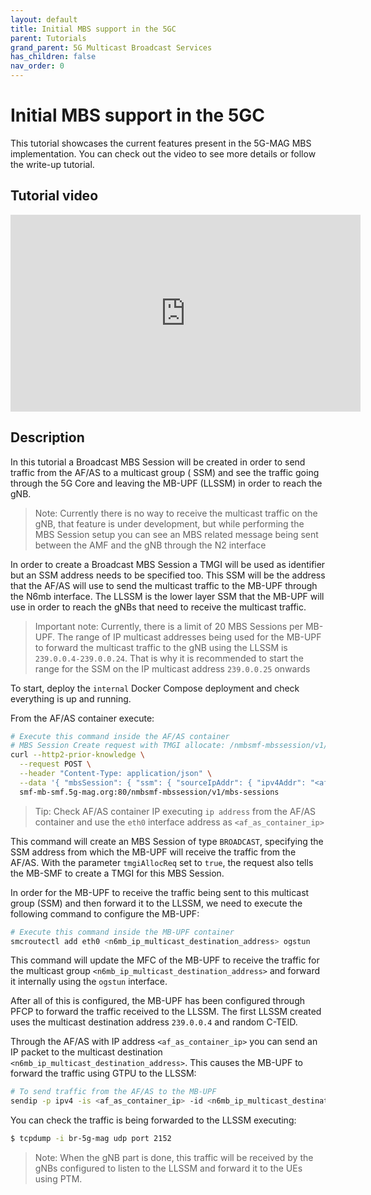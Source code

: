 ```yaml
---
layout: default
title: Initial MBS support in the 5GC
parent: Tutorials
grand_parent: 5G Multicast Broadcast Services
has_children: false
nav_order: 0
---
```


# Initial MBS support in the 5GC

This tutorial showcases the current features present in the 5G-MAG MBS implementation. You can check out the video to
see more details or follow the write-up tutorial.

## Tutorial video

<iframe width="560" height="315" src="https://www.youtube.com/embed/lJh2F0xXxpE?si=qtvABXQwNoHkaveH" title="YouTube video player" frameborder="0" allow="accelerometer; autoplay; clipboard-write; encrypted-media; gyroscope; picture-in-picture; web-share" referrerpolicy="strict-origin-when-cross-origin" allowfullscreen></iframe>

## Description

In this tutorial a Broadcast MBS Session will be created in order to send traffic from the AF/AS to a multicast group (
SSM) and see the traffic going through the 5G Core and leaving the MB-UPF (LLSSM) in order to reach the gNB.

> Note: Currently there is no way to receive the multicast traffic on the gNB, that feature is under development, but
> while performing the MBS Session setup you can see an MBS related message being sent between the AMF and the gNB through
> the N2 interface

In order to create a Broadcast MBS Session a TMGI will be used as identifier but an SSM address needs to be specified
too. This SSM will be the address that the AF/AS will use to send the multicast traffic to the MB-UPF through the N6mb
interface. The LLSSM is the lower layer SSM that the MB-UPF will use in order to reach the gNBs that need to receive the
multicast traffic.

> Important note: Currently, there is a limit of 20 MBS Sessions per MB-UPF. The range of IP multicast addresses being
> used for the MB-UPF to forward the multicast traffic to the gNB using the LLSSM is `239.0.0.4-239.0.0.24`. That is why
> it is recommended to start the range for the SSM on the IP multicast address `239.0.0.25` onwards

To start, deploy the `internal` Docker Compose deployment and check everything is up and running.

From the AF/AS container execute:

```bash
# Execute this command inside the AF/AS container
# MBS Session Create request with TMGI allocate: /nmbsmf-mbssession/v1/mbs-sessions with multicast source
curl --http2-prior-knowledge \
  --request POST \
  --header "Content-Type: application/json" \
  --data '{ "mbsSession": { "ssm": { "sourceIpAddr": { "ipv4Addr": "<af_as_container_ip>" }, "destIpAddr": { "ipv4Addr": "<n6mb_ip_multicast_destination_address>" } },"tmgiAllocReq": true, "serviceType":"BROADCAST" } }' \
  smf-mb-smf.5g-mag.org:80/nmbsmf-mbssession/v1/mbs-sessions
```

> Tip: Check AF/AS container IP executing `ip address` from the AF/AS container and use the `eth0` interface address
> as `<af_as_container_ip>`

This command will create an MBS Session of type `BROADCAST`, specifying the SSM address from which the MB-UPF will
receive the traffic from the AF/AS. With the parameter `tmgiAllocReq` set to `true`, the request also tells the MB-SMF
to create a TMGI for this MBS Session.

In order for the MB-UPF to receive the traffic being sent to this multicast group (SSM) and then forward it to the
LLSSM, we need to execute the following command to configure the MB-UPF:

```bash
# Execute this command inside the MB-UPF container
smcroutectl add eth0 <n6mb_ip_multicast_destination_address> ogstun
```

This command will update the MFC of the MB-UPF to receive the traffic for the multicast
group `<n6mb_ip_multicast_destination_address>` and forward it internally using the `ogstun` interface.

After all of this is configured, the MB-UPF has been configured through PFCP to forward the traffic received to the
LLSSM. The first LLSSM created uses the multicast destination address `239.0.0.4` and random C-TEID.

Through the AF/AS with IP address `<af_as_container_ip>` you can send an IP packet to the multicast
destination `<n6mb_ip_multicast_destination_address>`. This causes the MB-UPF to forward the traffic using GTPU to the
LLSSM:

```bash
# To send traffic from the AF/AS to the MB-UPF
sendip -p ipv4 -is <af_as_container_ip> -id <n6mb_ip_multicast_destination_address> upf-mb-upf.5g-mag.org
```

You can check the traffic is being forwarded to the LLSSM executing:

```bash
$ tcpdump -i br-5g-mag udp port 2152
```

> Note: When the gNB part is done, this traffic will be received by the gNBs configured to listen to the LLSSM and
> forward it to the UEs using PTM.
